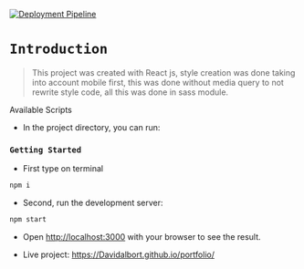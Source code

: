 [![Deployment Pipeline](https://github.com/Davidalbort/portfolio/actions/workflows/pipeline.yml/badge.svg)](https://github.com/Davidalbort/portfolio/actions/workflows/pipeline.yml)

# `Introduction`

> This project was created with React js, style creation was done taking into account mobile first, this was done without media query to not rewrite style code, all this was done in sass module.

Available Scripts

- In the project directory, you can run:

### `Getting Started`

- First type on terminal

```bash
npm i
```

- Second, run the development server:

```bash
npm start
```

- Open [http://localhost:3000](http://localhost:3000) with your browser to see the result.

- Live project: https://Davidalbort.github.io/portfolio/
